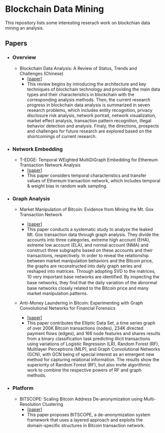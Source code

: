 # Blockchain Data Mining

This repository lists some interesting reserach work on blockchian data mining an analysis.

## Papers

* ### Overview
  * Blockchain Data Analysis: A Review of Status, Trends and Challenges (Chinese)
    * [[paper]](http://crad.ict.ac.cn/CN/abstract/abstract3762.shtml)
    * This review begins by introducing the architecture and key techniques of blockchain technology and providing the main data types and their characteristics in blockchain with the corresponding analysis methods. Then, the current research progress in blockchain data analysis is summarized in seven research problems, which includes entity recognition, privacy disclosure risk analysis, network portrait, network visualization, market effect analysis, transaction pattern recognition, illegal behavior detection and analysis. Finaly, the directions, prospects and challenges for future research are explored based on the shortcomings of current research.
  

* ### Network Embedding
  * T-EDGE: Temporal WEighted MultiDiGraph Embedding for Ethereum Transaction Network Analysis
    * [[paper]](https://arxiv.org/abs/1905.08038)  
    * This paper considers temporal characteristics and transfer values of Ethereum transaction network, which includes temporal & weight bias in random walk sampling.
    
* ### Graph Analysis
  * Market Manipulation of Bitcoin: Evidence from Mining the Mt. Gox Transaction Network
    * [[paper]](https://arxiv.org/abs/1902.01941)
    * This paper conducts a systematic study to analyze the leaked Mt. Gox transaction data through graph analysis. They divide the accounts into three categories, extreme high account (EHA), extreme low account (ELA), and normal account (NMA) and  construct three subgraphs based on these accounts and their transactions, respectively. In order to reveal the relationship between market manipulation behaviors and the Bitcoin price, the graphs are reconstructed into daily graph series and reshaped into matrices. Through adopting SVD to the matrices, 10 very important base networks are identiﬁed. By inspecting the base networks, they ﬁnd that the daily variation of the abnormal base networks closely related to the Bitcoin price and many market manipulation patterns.
  
  * Anti-Money Laundering in Bitcoin: Experimenting with Graph Convolutional Networks for Financial Forensics 
    * [[paper]](https://arxiv.org/abs/1908.02591)
    * This paper contributes the Elliptic Data Set, a time series graph of over 200K Bitcoin transactions (nodes), 234K directed payment flows (edges), and 166 node features and shares results from a binary classification task predicting illicit transactions using variations of Logistic Regression (LR), Random Forest (RF), Multilayer Perceptrons (MLP), and Graph Convolutional Networks (GCN), with GCN being of special interest as an emergent new method for capturing relational information. The results show the superiority of Random Forest (RF), but also invite algorithmic work to combine the respective powers of RF and graph methods.

* ### Platform
  * BITSCOPE: Scaling Bitcoin Address De-anonymization using Multi-Resolution Clustering
    * [[paper]](https://izgzhen.github.io/bitscope-public/paper.pdf)
    * This paper proposes BITSCOPE, a de-anonymization system framework that uses a layered approach and exploits the domain-speciﬁc structures in Bitcoin transaction network.
